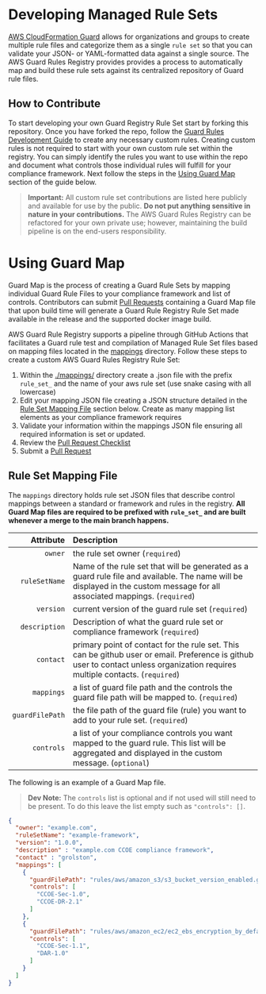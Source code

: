 # Developing Managed Rule Sets

[AWS CloudFormation Guard](https://github.com/aws-cloudformation/cloudformation-guard) allows for organizations and groups to create multiple rule files and categorize them as a single `rule set` so that you can validate your JSON- or YAML-formatted data against a single source. The AWS Guard Rules Registry provides provides a process to automatically map and build these rule sets against its centralized repository of Guard rule files.

## How to Contribute

To start developing your own Guard Registry Rule Set start by forking this repository. Once you have forked the repo, follow the [Guard Rules Development Guide](./GUARD_RULES_DEV_GUIDE.md) to create any necessary custom rules. Creating custom rules is not required to start with your own custom rule set within the registry. You can simply identify the rules you want to use within the repo and document what controls those individual rules will fulfill for your compliance framework. Next follow the steps in the [Using Guard Map](#using-guard-map) section of the guide below.

> **Important:** All custom rule set contributions are listed here publicly and available for use by the public. **Do not put anything sensitive in nature in your contributions.** The AWS Guard Rules Registry can be refactored for your own private use; however, maintaining the build pipeline is on the end-users responsibility.

# Using Guard Map

Guard Map is the process of creating a Guard Rule Sets by mapping individual Guard Rule Files to your compliance framework and list of controls. Contributors can submit [Pull Requests](../CONTRIBUTING.md/#contributing-via-pull) containing a Guard Map file that upon build time will generate a Guard Rule Registry Rule Set made available in the release and the supported docker image build.

AWS Guard Rule Registry supports a pipeline through GitHub Actions that facilitates a Guard rule test and compilation of Managed Rule Set files based on mapping files located in the [mappings](/mappings) directory. Follow these steps to create a custom AWS Guard Rules Registry Rule Set:

1. Within the [./mappings/](../mappings/) directory create a .json file with the prefix `rule_set_` and the name of your aws rule set (use snake casing with all lowercase)
2. Edit your mapping JSON file creating a JSON structure detailed in the [Rule Set Mapping File](#rule-set-mapping-file) section below. Create as many mapping list elements as your compliance framework requires
3. Validate your information within the mappings JSON file ensuring all required information is set or updated.
4. Review the [Pull Request Checklist](../CONTRIBUTING.md/#pull-request-checklist)
5. Submit a [Pull Request](../CONTRIBUTING.md/#contributing-via-pull)

## Rule Set Mapping File

The `mappings` directory holds rule set JSON files that describe control mappings between a standard or framework and rules in the registry. **All Guard Map files are required to be prefixed with `rule_set_` and are built whenever a merge to the main branch happens.**

| **Attribute** | **Description** |
| ------------: | :-------------- |
| `owner` | the rule set owner (`required`) |
| `ruleSetName` | Name of the rule set that will be generated as a guard rule file and available. The name will be displayed in the custom message for all associated mappings. (`required`) |
| ` version` | current version of the guard rule set (`required`) |
| `description` | Description of what the guard rule set or compliance framework (`required`) |
| `contact` | primary point of contact for the rule set. This can be github user or email. Preference is github user to contact unless organization requires multiple contacts. (`required`) |
| `mappings` | a list of guard file path and the controls the guard file path will be mapped to. (`required`) |
| `guardFilePath` | the file path of the guard file (rule) you want to add to your rule set. (`required`) |
| `controls` | a list of your compliance controls you want mapped to the guard rule. This list will be aggregated and displayed in the custom message. (`optional`) |

The following is an example of a Guard Map file.

> **Dev Note:** The `controls` list is optional and if not used will still need to be present. To do this leave the list empty such as `"controls": []`.

```json
{
  "owner": "example.com",
  "ruleSetName": "example-framework",
  "version": "1.0.0",
  "description" : "example.com CCOE compliance framework",
  "contact" : "grolston",
  "mappings": [
    {
      "guardFilePath": "rules/aws/amazon_s3/s3_bucket_version_enabled.guard",
      "controls": [
        "CCOE-Sec-1.0",
        "CCOE-DR-2.1"
      ]
    },
    {
      "guardFilePath": "rules/aws/amazon_ec2/ec2_ebs_encryption_by_default.guard",
      "controls": [
        "CCOE-Sec-1.1",
        "DAR-1.0"
      ]
    }
  ]
}
```

